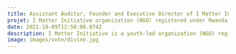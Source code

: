 ```yaml
---
title: Assistant Auditor, Founder and Executive Director of I Matter Initiative, Rwanda
projet: I Matter Initiative organization (NGO) registered under Rwanda Governance Board (RGB) since 2019, working to end period poverty and stigma attached to menstruation in Rwanda. We strongly believe that women and young girls should not be held back by their periods or lack of information. 
date: 2021-10-09T12:58:00.074Z
description: I Matter Initiative is a youth-led organization (NGO) registered under Rwanda Governance Board (RGB) since 2019, working to end period poverty and stigma attached to menstruation in Rwanda. We strongly believe that women and young girls should not be held back by their periods or lack of information. Our vision is A World where young girls and women are empowered to be active changers of their futures. Our mission is to end period poverty in Rwanda and stigma attached to menstruation and through providing skills in Sexual Reproductive Health and Rights (SRHR) and Menstrual Hygiene Management (MHM). Our main actions are through service, advocacy and raising awareness on both online and off-line campaigns. I remain with a drive to help females who are facing issues related to their sexual reproductive health. Knowing how these issues affect their mental health, physical health.Our main project for this year is to focus on students with disabilities and advancing their Sexual Reproductive. This project tailoring learning materials on Sexual Reproductive Health and Rights (SRHR) and Menstrual Hygiene Management (MHM) for specific disabilities (i.e. translating booklets into braille and having a sign language interpreter handy) and creating awareness on this matter along with period poverty itself. 
image: images/vote/divine.jpg
---
```

